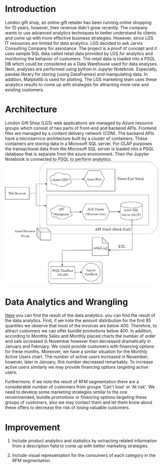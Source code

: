 # Introduction

London gift shop, an online gift retailer has been running online shopping for 10 years, however, their revenue didn't grow recently. The company wants to use advanced analytics techniques to better understand its clients and come up with more effective business strategies. 
However, since LGS IT resources are limited for data analytics. LGS decided to ask Jarvis Consulting Company for assistance. The project is a proof of concept and it uses sample SQL data called retail data provided by LGS for analytics and monitoring the behavior of customers. 
The retail data is loaded into a PSQL DB which could be considered as a Data Warehouse used for data analyses. Next, analyses are performed using python in Jupyter Notebook. Especially, pandas library for storing (using DataFrames) and manipulating data. In addition, Matplotlib is used for plotting. The LGS marketing team uses these analytics results to come up with strategies for attracting more new and existing customers.

# Architecture

London Gift Shop (LGS) web applications are managed by Azure resource groups which consist of two parts of front-end and backend APIs. Frontend files are managed by a content delivery network (CDN). The backend APIs have a microservice architecture built by a cluster of containers. These containers are storing data in a Microsoft SQL server. For OLAP purposes the transactional data from the Microsoft SQL server is loaded into a PSQL database that is separate from the azure environment. Then the Jupyter Notebook is connected to PSQL to perform  analytics.
![Architecture](./assets/Data_Analytics_diagram.drawio.png)

# Data Analytics and Wrangling

[Here](./retail_data_analytics_wrangling.ipynb) you can find the result of the data analytics. you can find the result of the data analytics. First, if we note the amount distribution for the first 85 quantiles we  observe that most of the invoices are below 400. Therefore, to attract customers we can offer bundle promotions below 400. In addition, according to Monthly Sales and Monthly placed charts the number of order and sale increased in November however then decreased dramatically in January and February. We could provide customers with financing options for these months. Moreover, we have a similar situation for the Monthly Active Users chart. The number of active users increased in November; however, later in January, this number decreased remarkably. To increase active users similarly we may provide financing options targeting active users.
 
Furthermore, if we note the result of RFM segmentation there are a considerable number of customers from groups 'Can't lose' or 'At risk'. We need to develop some marketing strategies similar to the one recommended, bundle promotions or financing options targeting these groups of customers, also we may contact them and let them know about these offers to decrease the risk of losing valuable customers.

# Improvement

1. Include product analytics and statistics by extracting related information from a description field  to come up with better marketing strategies.

2. Include visual representation for the consumers of each category in the RFM segmentation.  

